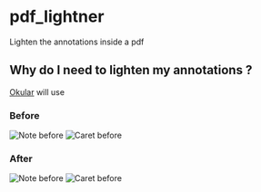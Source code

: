 # pdf_lightner

Lighten the annotations inside a pdf

## Why do I need to lighten my annotations ?

[Okular](https://okular.kde.org/fr/) will use


### Before
![Note before](img/Note_before.png)
![Caret before](img/Caret_before.png)

### After
![Note before](img/Note_after.png)
![Caret before](img/Caret_after.png)
